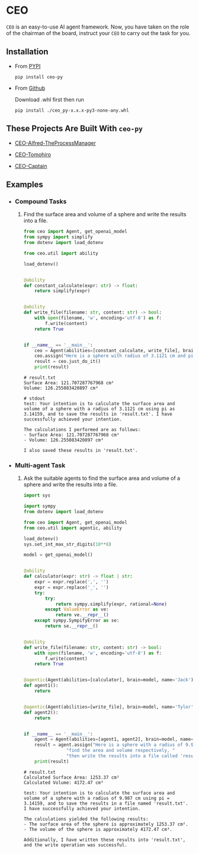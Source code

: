 # CEO

`CEO` is an easy-to-use AI agent framework. Now, you have taken on the role of the chairman of the board, instruct your `CEO` to carry out the task for you.

## Installation

- From [PYPI](https://pypi.org/project/ceo-py/)

    ```shell
    pip install ceo-py
    ```

- From [Github](https://github.com/vortezwohl/CEO/releases)

    Download .whl first then run

    ```shell
    pip install ./ceo_py-x.x.x-py3-none-any.whl
    ```

## These Projects Are Built With `ceo-py`

- [CEO-Alfred-TheProcessManager](https://github.com/vortezwohl/CEO-Alfred-TheProcessManager)

- [CEO-Tomohiro](https://github.com/vortezwohl/CEO-Tomohiro)

- [CEO-Captain](https://github.com/vortezwohl/CEO-Captain)

## Examples

- ### Compound Tasks

    1. Find the surface area and volume of a sphere and write the results into a file.

        ```python
        from ceo import Agent, get_openai_model
        from sympy import simplify
        from dotenv import load_dotenv

        from ceo.util import ability

        load_dotenv()


        @ability
        def constant_calculate(expr: str) -> float:
            return simplify(expr)


        @ability
        def write_file(filename: str, content: str) -> bool:
            with open(filename, 'w', encoding='utf-8') as f:
                f.write(content)
            return True


        if __name__ == '__main__':
            ceo = Agent(abilities=[constant_calculate, write_file], brain=get_openai_model(), name='test')
            ceo.assign("Here is a sphere with radius of 3.1121 cm and pi here is 3.14159, find the area and volume respectively then write the results into a file called 'result.txt'.")
            result = ceo.just_do_it()
            print(result)
        ```

        ```
        # result.txt
        Surface Area: 121.707287767968 cm²
        Volume: 126.255083420897 cm³
        ```

        ```
        # stdout
        test: Your intention is to calculate the surface area and volume of a sphere with a radius of 3.1121 cm using pi as 3.14159, and to save the results in 'result.txt'. I have successfully achieved your intention. 

        The calculations I performed are as follows:
        - Surface Area: 121.707287767968 cm²
        - Volume: 126.255083420897 cm³

        I also saved these results in 'result.txt'.
        ```

- ### Multi-agent Task
    
    1. Ask the suitable agents to find the surface area and volume of a sphere and write the results into a file.
  
        ```python
        import sys

        import sympy
        from dotenv import load_dotenv

        from ceo import Agent, get_openai_model
        from ceo.util import agentic, ability

        load_dotenv()
        sys.set_int_max_str_digits(10**8)

        model = get_openai_model()


        @ability
        def calculator(expr: str) -> float | str:
            expr = expr.replace(',', '')
            expr = expr.replace('_', '')
            try:
                try:
                    return sympy.simplify(expr, rational=None)
                except ValueError as ve:
                    return ve.__repr__()
            except sympy.SympifyError as se:
                return se.__repr__()


        @ability
        def write_file(filename: str, content: str) -> bool:
            with open(filename, 'w', encoding='utf-8') as f:
                f.write(content)
            return True


        @agentic(Agent(abilities=[calculator], brain=model, name='Jack'))
        def agent1():
            return


        @agentic(Agent(abilities=[write_file], brain=model, name='Tylor'))
        def agent2():
            return


        if __name__ == '__main__':
            agent = Agent(abilities=[agent1, agent2], brain=model, name='test')
            result = agent.assign("Here is a sphere with a radius of 9.987 cm and pi here is 3.14159, "
                        "find the area and volume respectively, "
                        "then write the results into a file called 'result.txt'.").just_do_it()
            print(result)
        ```

        ```
        # result.txt
        Calculated Surface Area: 1253.37 cm²
        Calculated Volume: 4172.47 cm³
        ```

        ```
        test: Your intention is to calculate the surface area and volume of a sphere with a radius of 9.987 cm using pi = 3.14159, and to save the results in a file named 'result.txt'. I have successfully achieved your intention. 

        The calculations yielded the following results:
        - The surface area of the sphere is approximately 1253.37 cm².
        - The volume of the sphere is approximately 4172.47 cm³.

        Additionally, I have written these results into 'result.txt', and the write operation was successful.
        ```
